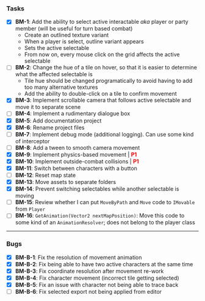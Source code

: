 ### Tasks

- [X] **BM-1**: Add the ability to select active interactable *aka* player or party member (will be useful for turn based combat)
    - Create an outlined texture variant
    - When a player is select, outline variant appears
    - Sets the active selectable
    - From now on, every mouse click on the grid affects the active selectable
- [ ] **BM-2**: Change the hue of a tile on hover, so that it is easier to
  determine what the affected selectable is
    - Tile hue should be changed programatically to avoid having to add
      too many alternative textures
    - Add the ability to double-click on a tile to confirm movement
- [X] **BM-3**: Implement scrollable camera that follows active selectable and move it to separate
scene
- [ ] **BM-4**: Implement a rudimentary dialogue box
- [X] **BM-5**: Add documentation project
- [X] **BM-6**: Rename project files
- [ ] **BM-7**: Implement debug mode (additional logging). Can use some kind of interceptor
- [ ] **BM-8**: Add a tween to smooth camera movement
- [X] **BM-9**: Implement physics-based movement | <span style="color:red">**P1**
- [X] **BM-10**: Implement outside-combat collisions | <span style="color:red">**P1**
- [X] **BM-11**</span>: Switch between characters with a button
- [ ] **BM-12**: Reset map state
- [X] **BM-13**: Move assets to separate folders
- [X] **BM-14**: Prevent switching selectables while another selectable is moving
- [ ] **BM-15**: Review whether I can put `MoveByPath` and `Move` code to `IMovable` from `Player` 
- [ ] **BM-16**: `GetAnimation(Vector2 nextMapPosition)`: Move this code to some kind of an `AnimationResolver`; does not belong to the player class
---

### Bugs

- [X] **BM-B-1**: Fix the resolution of movement animation
- [X] **BM-B-2**: Fix being able to have two active characters at the same time
- [X] **BM-B-3**: Fix coordinate resolution after movement re-work
- [X] **BM-B-4**: Fix character movement (incorrect tile getting selected)
- [X] **BM-B-5**: Fix an issue with character not being able to trace back
- [ ] **BM-B-6**: Fix selected export not being applied from editor